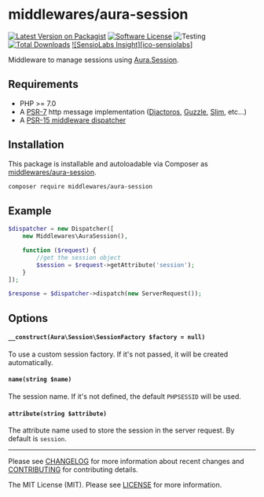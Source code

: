 # middlewares/aura-session

[![Latest Version on Packagist][ico-version]][link-packagist]
[![Software License][ico-license]](LICENSE)
![Testing][ico-ga]
[![Total Downloads][ico-downloads]][link-downloads]
[![SensioLabs Insight][ico-sensiolabs]][link-sensiolabs]

Middleware to manage sessions using [Aura.Session](https://github.com/auraphp/Aura.Session).

## Requirements

* PHP >= 7.0
* A [PSR-7](https://packagist.org/providers/psr/http-message-implementation) http message implementation ([Diactoros](https://github.com/zendframework/zend-diactoros), [Guzzle](https://github.com/guzzle/psr7), [Slim](https://github.com/slimphp/Slim), etc...)
* A [PSR-15 middleware dispatcher](https://github.com/middlewares/awesome-psr15-middlewares#dispatcher)

## Installation

This package is installable and autoloadable via Composer as [middlewares/aura-session](https://packagist.org/packages/middlewares/aura-session).

```sh
composer require middlewares/aura-session
```

## Example

```php
$dispatcher = new Dispatcher([
	new Middlewares\AuraSession(),

    function ($request) {
        //get the session object
        $session = $request->getAttribute('session');
    }
]);

$response = $dispatcher->dispatch(new ServerRequest());
```

## Options

#### `__construct(Aura\Session\SessionFactory $factory = null)`

To use a custom session factory. If it's not passed, it will be created automatically.

#### `name(string $name)`

The session name. If it's not defined, the default `PHPSESSID` will be used.

#### `attribute(string $attribute)`

The attribute name used to store the session in the server request. By default is `session`.

---

Please see [CHANGELOG](CHANGELOG.md) for more information about recent changes and [CONTRIBUTING](CONTRIBUTING.md) for contributing details.

The MIT License (MIT). Please see [LICENSE](LICENSE) for more information.

[ico-version]: https://img.shields.io/packagist/v/middlewares/aura-session.svg?style=flat-square
[ico-license]: https://img.shields.io/badge/license-MIT-brightgreen.svg?style=flat-square
[ico-ga]: https://github.com/middlewares/aura-session/workflows/testing/badge.svg
[ico-downloads]: https://img.shields.io/packagist/dt/middlewares/aura-session.svg?style=flat-square

[link-packagist]: https://packagist.org/packages/middlewares/aura-session
[link-downloads]: https://packagist.org/packages/middlewares/aura-session
[link-sensiolabs]: https://insight.sensiolabs.com/projects/174fe6b4-f522-49e4-9bab-2c7bf212d389
